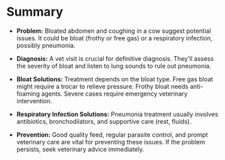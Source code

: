# Summary

* **Problem:** Bloated abdomen and coughing in a cow suggest potential issues.  It could be bloat (frothy or free gas) or a respiratory infection, possibly pneumonia.

* **Diagnosis:**  A vet visit is crucial for definitive diagnosis.  They'll assess the severity of bloat and listen to lung sounds to rule out pneumonia.

* **Bloat Solutions:**  Treatment depends on the bloat type.  Free gas bloat might require a trocar to relieve pressure.  Frothy bloat needs anti-foaming agents.  Severe cases require emergency veterinary intervention.

* **Respiratory Infection Solutions:**  Pneumonia treatment usually involves antibiotics, bronchodilators, and supportive care (rest, fluids).

* **Prevention:**  Good quality feed, regular parasite control, and prompt veterinary care are vital for preventing these issues.  If the problem persists, seek veterinary advice immediately.

